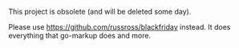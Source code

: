 This project is obsolete (and will be deleted some day).

Please use https://github.com/russross/blackfriday instead.
It does everything that go-markup does and more.
